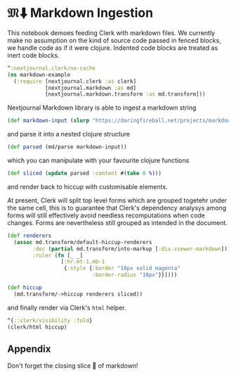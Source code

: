# $\mathfrak{M}\!⬇$ Markdown Ingestion

This notebook demoes feeding Clerk with markdown files. We currently make no assumption on the kind of source code passed in fenced blocks, we handle code as if it were clojure. Indented code blocks are treated as inert code blocks.  

```clj
^:nextjournal.clerk/no-cache
(ns markdown-example
  (:require [nextjournal.clerk :as clerk]
            [nextjournal.markdown :as md]
            [nextjournal.markdown.transform :as md.transform]))
```

Nextjournal Markdown library is able to ingest a markdown string

```clojure
(def markdown-input (slurp "https://daringfireball.net/projects/markdown/syntax.text"))
```

and parse it into a nested clojure structure

```clojure
(def parsed (md/parse markdown-input))
```

which you can manipulate with your favourite clojure functions

```clojure
(def sliced (update parsed :content #(take 8 %)))
```

and render back to hiccup with customisable elements. 

At present, Clerk will split top level forms which are grouped togetehr under the same cell, this is to guarantee that Clerk's dependency analysys among forms will still effectively avoid needless recomputations when code changes. Forms are nevertheless still grouped as intended in the document.

```clojure
(def renderers 
  (assoc md.transform/default-hiccup-renderers 
        :doc (partial md.transform/into-markup [:div.viewer-markdown])
        :ruler (fn [_ _]
                 [:hr.mt-1.mb-1
                  {:style {:border "10px solid magenta" 
                           :border-radius "10px"}}])))

(def hiccup 
  (md.transform/->hiccup renderers sliced))
```

and finally render via Clerk's `html` helper.

```clojure
^{::clerk/visibility :fold}
(clerk/html hiccup)
```

## Appendix

Don't forget the closing slice 🍕 of markdown! 
